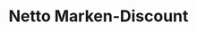 ---
title: "Netto Marken-Discount"
url: /mainz/netto-marken-discount-adolf-kolping-strasse/
shop: Supermarkt
---